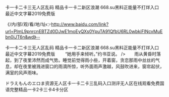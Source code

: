 卡一卡二卡三无人区乱码
精品卡一卡二新区浪潮
668.su黑料正能量不打烊入口
最近中文字幕2019免费版


《/内/部/观/看/地/址👉http://www.baidu.com/link?url=PImL9pnrcnEBTZd0DJwE1moEyQXs0YpuTA91QfbU6RL0wbkiFlNcvMuEbn0iJT6n&wd》--

卡一卡二卡三无人区乱码
精品卡一卡二新区浪潮
668.su黑料正能量不打烊入口
最近中文字幕2019免费版
　　“她用手来倾听。”约书亚说。
/>　　雨从黄昏时落起，到了夜里沛然而成气势。睡觉前觉得雨小些，开着窗，贪恋那雨中丝丝的气息，却在夜里被溅进窗口的雨滴所惊，听外面雨声激越，风鼓吹进来，窗帘起伏，满室的风声雨味。





ドラえもんのエロま资源无人区卡一卡二卡三乱码入口测评无人区在线观看免费国语完整精品一卡2卡三卡4卡分区
